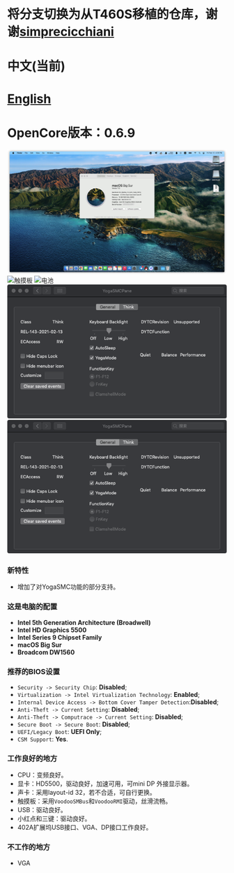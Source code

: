# 将分支切换为从T460S移植的仓库，谢谢[simprecicchiani](https://github.com/simprecicchiani)
# 中文(当前)
# [English](README-E.md)
# OpenCore版本：0.6.9
![关于本机](./Pic/ScreenShoot.jpg)
![触摸板](./Pic/trackpad.png)
![电池](./Pic/battery.png)
![YogaSMC](./Pic/pane.png)
![YogaSMCNC](./Pic/pane.png)

### 新特性
- 增加了对YogaSMC功能的部分支持。

### 这是电脑的配置

- **Intel 5th Generation Architecture (Broadwell)**
- **Intel HD Graphics 5500**
- **Intel Series 9 Chipset Family**
- **macOS Big Sur**
- **Broadcom DW1560** 


### 推荐的**BIOS**设置
- `Security -> Security Chip`: **Disabled**;
- `Virtualization -> Intel Virtualization Technology`: **Enabled**;
- `Internal Device Access -> Bottom Cover Tamper Detection`:**Disabled**;
- `Anti-Theft -> Current Setting`: **Disabled**;
- `Anti-Theft -> Computrace -> Current Setting`: **Disabled**;
- `Secure Boot -> Secure Boot`: **Disabled**;
- `UEFI/Legacy Boot`: **UEFI Only**;
- `CSM Support`: **Yes**.

### 工作良好的地方

- CPU：变频良好。
- 显卡：HD5500，驱动良好，加速可用，可mini DP 外接显示器。
- 声卡：采用layout-id 32，若不合适，可自行更换。
- 触摸板：采用`VoodooSMBus`和`VoodooRMI`驱动，丝滑流畅。
- USB：驱动良好。
- 小红点和三键：驱动良好。
- 402A扩展坞USB接口、VGA、DP接口工作良好。

### 不工作的地方
- VGA
